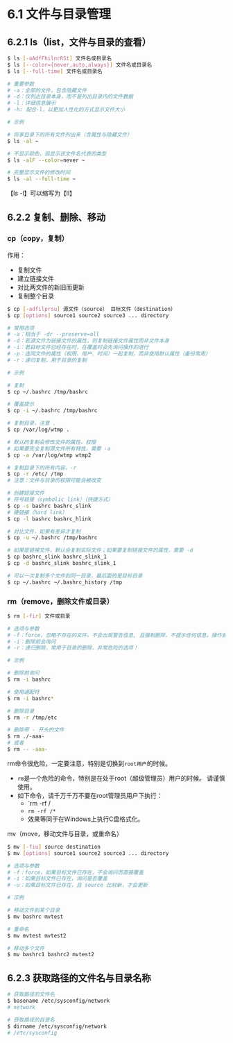 # 6.1 文件与目录管理

## 6.2.1 ls（list，文件与目录的查看）

```bash
$ ls [-aAdfFhilnrRSt] 文件名或目录名
$ ls [--color={never,auto,always}] 文件名或目录名
$ ls [--full-time] 文件名或目录名

# 重要参数
# -a：全部的文件，包含隐藏文件
# -d：仅列出目录本身，而不是列出目录内的文件数据
# -l：详细信息展示
# -h: 配合-l，以更加人性化的方式显示文件大小

# 示例

# 将家目录下的所有文件列出来（含属性与隐藏文件）
$ ls -al ~

# 不显示颜色，但显示该文件名代表的类型
$ ls -alF --color=never ~

# 完整显示文件的修改时间
$ ls -al --full-time ~
```

【ls -l】可以缩写为【ll】

## 6.2.2 复制、删除、移动

### cp（copy，复制）

作用：

- 复制文件
- 建立链接文件
- 对比两文件的新旧而更新
- 复制整个目录

```bash
$ cp [-adfilprsu] 源文件（source） 目标文件（destination）
$ cp [options] source1 source2 source3 ... directory

# 常用选项
# -a：相当于 -dr --preserve=all
# -d：若源文件为链接文件的属性，则复制链接文件属性而非文件本身
# -i：若目标文件已经存在时，在覆盖时会先询问操作的进行
# -p：连同文件的属性（权限、用户、时间）一起复制，而非使用默认属性（备份常用）
# -r：递归复制，用于目录的复制

# 示例

# 复制
$ cp ~/.bashrc /tmp/bashrc

# 覆盖提示
$ cp -i ~/.bashrc /tmp/bashrc

# 复制目录，注意 .
$ cp /var/log/wtmp .

# 默认的复制会修改文件的属性、权限
# 如果要完全复制源文件所有特性，需要 -a
$ cp -a /var/log/wtmp wtmp2

# 复制目录下的所有内容，-r
$ cp -r /etc/ /tmp
# 注意：文件与目录的权限可能会被改变

# 创建链接文件
# 符号链接（symbolic link）（快捷方式）
$ cp -s bashrc bashrc_slink
# 硬链接（hard link）
$ cp -l bashrc bashrc_hlink

# 对比文件，如果有差异才复制
$ cp -u ~/.bashrc /tmp/bashrc

# 如果是链接文件，默认会复制实际文件；如果要复制链接文件的属性，需要 -d
$ cp bashrc_slink bashrc_slink_1
$ cp -d bashrc_slink bashrc_slink_1

# 可以一次复制多个文件到同一目录，最后面的是目标目录
$ cp ~/.bashrc ~/.bashrc_history /tmp
```

### rm（remove，删除文件或目录）

```bash
$ rm [-fir] 文件或目录

# 选项与参数
# -f：force，忽略不存在的文件，不会出现警告信息, 且强制删除，不提示任何信息。操作前一定要慎重！！！
# -i：删除前会询问
# -r：递归删除，常用于目录的删除，非常危险的选项！

# 示例

# 删除前询问
$ rm -i bashrc

# 使用通配符
$ rm -i bashrc*

# 删除目录
$ rm -r /tmp/etc

# 删除带 - 开头的文件
$ rm ./-aaa-
# 或者
$ rm -- -aaa-
```

rm命令很危险，一定要注意，特别是切换到`root用户`的时候。
- `rm`是一个危险的命令，特别是在处于root（超级管理员）用户的时候。 请谨慎使用。 
- 如下命令，请千万千万不要在root管理员用户下执行： 
	- `rm -rf /
	- `rm -rf /*`
	- 效果等同于在Windows上执行C盘格式化。



mv（move，移动文件与目录，或重命名）

```bash
$ mv [-fiu] source destination
$ mv [options] source1 source2 source3 ... directory

# 选项与参数
# -f：force，如果目标文件已存在，不会询问而直接覆盖
# -i：如果目标文件已存在，询问是否覆盖
# -u：如果目标文件已存在，且 source 比较新，才会更新

# 示例

# 移动文件到某个目录
$ mv bashrc mvtest

# 重命名
$ mv mvtest mvtest2

# 移动多个文件
$ mv bashrc1 bashrc2 mvtest2
```

## 6.2.3 获取路径的文件名与目录名称

```bash
# 获取路径的文件名
$ basename /etc/sysconfig/network
# network

# 获取路径的目录名
$ dirname /etc/sysconfig/network
# /etc/sysconfig
```
